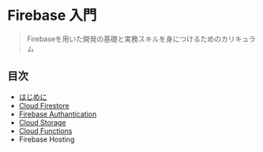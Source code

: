 # Firebase 入門

> Firebaseを用いた開発の基礎と実務スキルを身につけるためのカリキュラム

## 目次
- [はじめに](./README_1.md#環境構築)
- [Cloud Firestore](./README_1.md)
- [Firebase Authantication](./README_2.md)
- [Cloud Storage](./README_3.md)
- [Cloud Functions](./README_4.md)
- Firebase Hosting